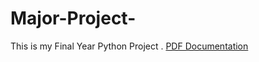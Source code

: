 # Major-Project-
This is my Final Year Python Project .
[PDF Documentation]([path/to/your/pdf.pdf](https://drive.google.com/file/d/12T---OC65bqj1zLJJYuOOicZliexpcbl/view?usp=sharing))
